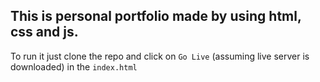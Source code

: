 ## This is personal portfolio made by using html, css and js.

To run it just clone the repo and click on `Go Live` (assuming live server is downloaded) in the `index.html`
